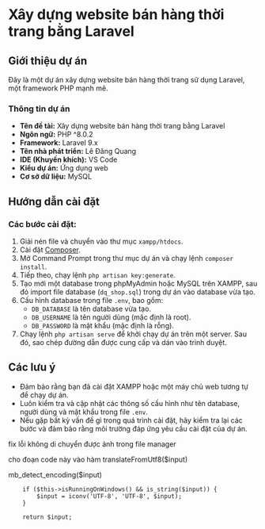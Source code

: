 # Xây dựng website bán hàng thời trang bằng Laravel

## Giới thiệu dự án

Đây là một dự án xây dựng website bán hàng thời trang sử dụng Laravel, một framework PHP mạnh mẽ.

### Thông tin dự án

- **Tên đề tài:** Xây dựng website bán hàng thời trang bằng Laravel
- **Ngôn ngữ:** PHP ^8.0.2
- **Framework:** Laravel 9.x
- **Tên nhà phát triển:** Lê Đăng Quang
- **IDE (Khuyến khích):** VS Code
- **Kiểu dự án:** Ứng dụng web
- **Cơ sở dữ liệu:** MySQL

## Hướng dẫn cài đặt

### Các bước cài đặt:

1. Giải nén file và chuyển vào thư mục `xampp/htdocs`.
2. Cài đặt [Composer](https://getcomposer.org/download/).
3. Mở Command Prompt trong thư mục dự án và chạy lệnh `composer install`.
4. Tiếp theo, chạy lệnh `php artisan key:generate`.
5. Tạo mới một database trong phpMyAdmin hoặc MySQL trên XAMPP, sau đó import file database (`dq_shop.sql`) trong dự án vào database vừa tạo.
6. Cấu hình database trong file `.env`, bao gồm:
   - `DB_DATABASE` là tên database vừa tạo.
   - `DB_USERNAME` là tên người dùng (mặc định là root).
   - `DB_PASSWORD` là mật khẩu (mặc định là rỗng).
7. Chạy lệnh `php artisan serve` để khởi chạy dự án trên một server. Sau đó, sao chép đường dẫn được cung cấp và dán vào trình duyệt.

## Các lưu ý

- Đảm bảo rằng bạn đã cài đặt XAMPP hoặc một máy chủ web tương tự để chạy dự án.
- Luôn kiểm tra và cập nhật các thông số cấu hình như tên database, người dùng và mật khẩu trong file `.env`.
- Nếu gặp bất kỳ vấn đề gì trong quá trình cài đặt, hãy kiểm tra lại các bước và đảm bảo rằng môi trường đáp ứng yêu cầu cài đặt của dự án.


fix lỗi không di chuyển được ảnh trong file manager

cho đoạn code này vào hàm translateFromUtf8($input) 

mb_detect_encoding($input)

        if ($this->isRunningOnWindows() && is_string($input)) {
            $input = iconv('UTF-8', 'UTF-8', $input);
        }

        return $input;
